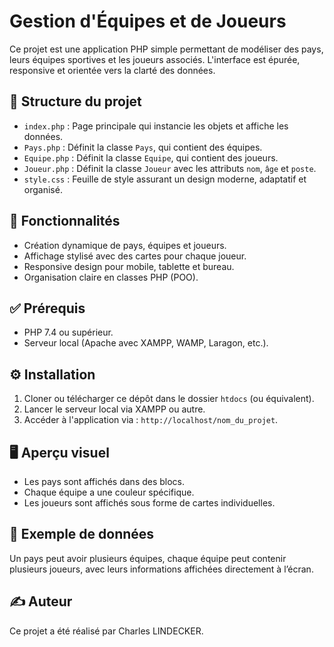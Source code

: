 # Gestion d'Équipes et de Joueurs

Ce projet est une application PHP simple permettant de modéliser des pays, leurs équipes sportives et les joueurs associés. L'interface est épurée, responsive et orientée vers la clarté des données.

## 📁 Structure du projet

- `index.php` : Page principale qui instancie les objets et affiche les données.
- `Pays.php` : Définit la classe `Pays`, qui contient des équipes.
- `Equipe.php` : Définit la classe `Equipe`, qui contient des joueurs.
- `Joueur.php` : Définit la classe `Joueur` avec les attributs `nom`, `âge` et `poste`.
- `style.css` : Feuille de style assurant un design moderne, adaptatif et organisé.

## 🚀 Fonctionnalités

- Création dynamique de pays, équipes et joueurs.
- Affichage stylisé avec des cartes pour chaque joueur.
- Responsive design pour mobile, tablette et bureau.
- Organisation claire en classes PHP (POO).

## ✅ Prérequis

- PHP 7.4 ou supérieur.
- Serveur local (Apache avec XAMPP, WAMP, Laragon, etc.).

## ⚙️ Installation

1. Cloner ou télécharger ce dépôt dans le dossier `htdocs` (ou équivalent).
2. Lancer le serveur local via XAMPP ou autre.
3. Accéder à l'application via : `http://localhost/nom_du_projet`.

## 🖥️ Aperçu visuel

- Les pays sont affichés dans des blocs.
- Chaque équipe a une couleur spécifique.
- Les joueurs sont affichés sous forme de cartes individuelles.

## 📌 Exemple de données

Un pays peut avoir plusieurs équipes, chaque équipe peut contenir plusieurs joueurs, avec leurs informations affichées directement à l’écran.

## ✍️ Auteur

Ce projet a été réalisé par Charles LINDECKER.